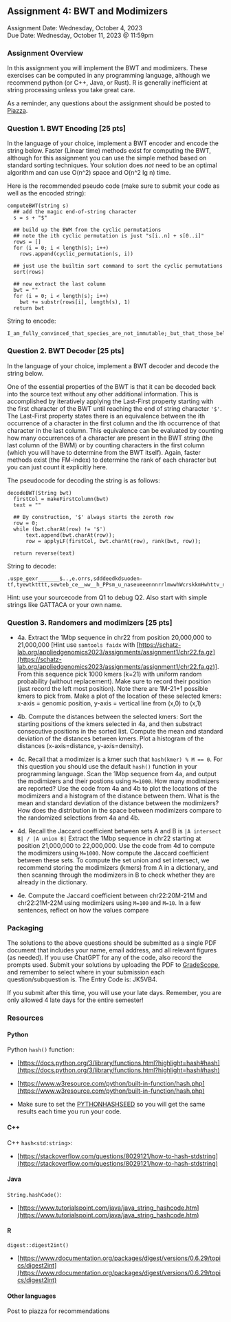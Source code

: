 ## Assignment 4: BWT and Modimizers
Assignment Date: Wednesday, October 4, 2023 <br>
Due Date: Wednesday, October 11, 2023 @ 11:59pm <br>

### Assignment Overview

In this assignment you will implement the BWT and modimizers. These exercises can be computed in any programming language, although we recommend python (or C++, Java, or Rust). R is generally inefficient at string processing unless you take great care.

As a reminder, any questions about the assignment should be posted to [Piazza](https://piazza.com/jhu/fall2023/600449600649).


### Question 1. BWT Encoding [25 pts]

In the language of your choice, implement a BWT encoder and encode the string below. Faster (Linear time) methods exist for computing the BWT, although for this assignment you can use the simple method based on standard sorting techniques. Your solution does *not* need to be an optimal algorithm and can use O(n^2) space and O(n^2 lg n) time. 

Here is the recommended pseudo code (make sure to submit your code as well as the encoded string):

```
computeBWT(string s)
  ## add the magic end-of-string character
  s = s + "$"
 
  ## build up the BWM from the cyclic permutations
  ## note the ith cyclic permutation is just "s[i..n] + s[0..i]"
  rows = []
  for (i = 0; i < length(s); i++)
    rows.append(cyclic_permutation(s, i))

  ## just use the builtin sort command to sort the cyclic permutations
  sort(rows)

  ## now extract the last column
  bwt = ""
  for (i = 0; i < length(s); i++)
    bwt += substr(rows[i], length(s), 1)
  return bwt
```

String to encode:
```
I_am_fully_convinced_that_species_are_not_immutable;_but_that_those_belonging_to_what_are_called_the_same_genera_are_lineal_descendants_of_some_other_and_generally_extinct_species,_in_the_same_manner_as_the_acknowledged_varieties_of_any_one_species_are_the_descendants_of_that_species._Furthermore,_I_am_convinced_that_natural_selection_has_been_the_most_important,_but_not_the_exclusive,_means_of_modification.
```


### Question 2. BWT Decoder [25 pts]

In the language of your choice, implement a BWT decoder and decode the string below. 

One of the essential properties of the BWT is that it can be decoded back into the source text without any other additional information. This is accomplished by iteratively applying the Last-First property starting with the first character of the BWT until reaching the end of string character `'$'`. The Last-First property states there is an equivalence between the ith occurrence of a character in the first column and the ith occurrence of that character in the last column. This equivalence can be evaluated by counting how many occurrences of a character are present in the BWT string (the last column of the BWM) or by counting characters in the first column (which you will have to determine from the BWT itself). Again, faster methods exist (the FM-index) to determine the rank of each character but you can just count it explicitly here.

The pseudocode for decoding the string is as follows:

```
decodeBWT(String bwt) 
  firstCol = makeFirstColumn(bwt)
  text = ""
  
  ## By construction, '$' always starts the zeroth row
  row = 0;
  while (bwt.charAt(row) != '$')
      text.append(bwt.charAt(row));
      row = applyLF(firstCol, bwt.charAt(row), rank(bwt, row));
  
  return reverse(text)
```

String to decode:
```
.uspe_gexr_______$..,e.orrs,sdddeedkdsuoden-tf,tyewtktttt,sewteb_ce__ww__h_PPsm_u_naseueeennnrrlmwwhWcrskkmHwhttv_no_nnwttzKt_l_ocoo_be___aaaooaAakiiooett_oooi_sslllfyyD__uouuueceetenagan___rru_aasanIiatt__c__saacooor_ootjeae______ir__a
```

Hint: use your sourcecode from Q1 to debug Q2. Also start with simple strings like GATTACA or your own name.


### Question 3. Randomers and modimizers [25 pts]

- 4a. Extract the 1Mbp sequence in chr22 from position 20,000,000 to 21,000,000 [Hint use `samtools faidx` with [https://schatz-lab.org/appliedgenomics2023/assignments/assignment1/chr22.fa.gz](https://schatz-lab.org/appliedgenomics2023/assignments/assignment1/chr22.fa.gz)]. From this sequence pick 1000 kmers (k=21) with uniform random probability (without replacement). Make sure to record their position (just record the left most position). Note there are 1M-21+1 possible kmers to pick from. Make a plot of the location of these selected kmers: x-axis = genomic position, y-axis = vertical line from (x,0) to (x,1)

- 4b. Compute the distances between the selected kmers: Sort the starting positions of the kmers selected in 4a, and then substract consecutive positions in the sorted list. Compute the mean and standard deviation of the distances between kmers. Plot a histogram of the distances (x-axis=distance, y-axis=density). 

- 4c. Recall that a modimizer is a kmer such that `hash(kmer) % M == 0`. For this question you should use the default `hash()` function in your programming language. Scan the 1Mbp sequence from 4a, and output the modimizers and their postions using `M=1000`. How many modimizers are reported? Use the code from 4a and 4b to plot the locations of the modimizers and a histogram of the distance between them. What is the mean and standard deviation of the distance between the modimizers? How does the distribution in the space between modimizers compare to the randomized selections from 4a and 4b.

- 4d. Recall the Jaccard coefficient between sets A and B is `|A intersect B| / |A union B|` Extract the 1Mbp sequence in chr22 starting at position 21,000,000 to 22,000,000. Use the code from 4d to compute the modimizers using `M=1000`. Now compute the Jaccard coefficient between these sets. To compute the set union and set intersect, we recommend storing the modimizers (kmers) from A in a dictionary, and then scanning through the modimizers in B to check whether they are already in the dictionary.

- 4e. Compute the Jaccard coefficient between chr22:20M-21M and chr22:21M-22M using modimizers using `M=100` and `M=10`. In a few sentences, reflect on how the values compare


### Packaging

The solutions to the above questions should be submitted as a single PDF document that includes your name, email address, and all relevant figures (as needed). If you use ChatGPT for any of the code, also record the prompts used. Submit your solutions by uploading the PDF to [GradeScope](https://www.gradescope.com/courses/587880), and remember to select where in your submission each question/subquestion is. The Entry Code is: JK5VB4. 

If you submit after this time, you will use your late days. Remember, you are only allowed 4 late days for the entire semester!



### Resources


#### Python

Python `hash()` function: 

- [https://docs.python.org/3/library/functions.html?highlight=hash#hash](https://docs.python.org/3/library/functions.html?highlight=hash#hash)

- [https://www.w3resource.com/python/built-in-function/hash.php](https://www.w3resource.com/python/built-in-function/hash.php)

- Make sure to set the [PYTHONHASHSEED](https://docs.python.org/3/reference/datamodel.html#object.__hash__) so you will get the same results each time you run your code.


#### C++

C++ `hash<std:string>`:

- [https://stackoverflow.com/questions/8029121/how-to-hash-stdstring](https://stackoverflow.com/questions/8029121/how-to-hash-stdstring)


#### Java

`String.hashCode()`:

- [https://www.tutorialspoint.com/java/java_string_hashcode.htm](https://www.tutorialspoint.com/java/java_string_hashcode.htm)

#### R

`digest::digest2int()`

- [https://www.rdocumentation.org/packages/digest/versions/0.6.29/topics/digest2int](https://www.rdocumentation.org/packages/digest/versions/0.6.29/topics/digest2int)


#### Other languages

Post to piazza for recommendations
